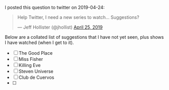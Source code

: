 I posted this question to twitter on 2019-04-24:

<div>
<blockquote class="twitter-tweet" data-lang="en"><p lang="en" dir="ltr">Help Twitter, I need a new series to watch...  Suggestions?</p>&mdash; Jeff Hollister (@jhollist) <a href="https://twitter.com/jhollist/status/1121203901682855942?ref_src=twsrc%5Etfw">April 25, 2019</a></blockquote>
<script async src="https://platform.twitter.com/widgets.js" charset="utf-8"></script>
</div>

Below are a collated list of suggestions that I have not yet seen, plus shows I have watched (when I get to it).

- [ ] The Good Place
- [ ] Miss Fisher
- [ ] Killing Eve
- [ ] Steven Universe
- [ ] Club de Cuervos
- [ ] 